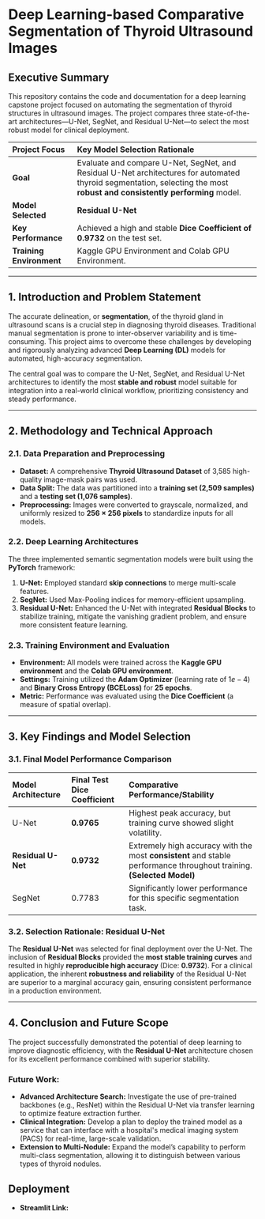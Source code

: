 # Deep Learning-based Comparative Segmentation of Thyroid Ultrasound Images

## Executive Summary

This repository contains the code and documentation for a deep learning capstone project focused on automating the segmentation of thyroid structures in ultrasound images. The project compares three state-of-the-art architectures—U-Net, SegNet, and Residual U-Net—to select the most robust model for clinical deployment.

| **Project Focus** | **Key Model Selection Rationale** |
| :--- | :--- |
| **Goal** | Evaluate and compare U-Net, SegNet, and Residual U-Net architectures for automated thyroid segmentation, selecting the most **robust and consistently performing** model. |
| **Model Selected** | **Residual U-Net** |
| **Key Performance** | Achieved a high and stable **Dice Coefficient of 0.9732** on the test set. |
| **Training Environment** | Kaggle GPU Environment and Colab GPU Environment. |

***

## 1. Introduction and Problem Statement

The accurate delineation, or **segmentation**, of the thyroid gland in ultrasound scans is a crucial step in diagnosing thyroid diseases. Traditional manual segmentation is prone to inter-observer variability and is time-consuming. This project aims to overcome these challenges by developing and rigorously analyzing advanced **Deep Learning (DL)** models for automated, high-accuracy segmentation.

The central goal was to compare the U-Net, SegNet, and Residual U-Net architectures to identify the most **stable and robust** model suitable for integration into a real-world clinical workflow, prioritizing consistency and steady performance.

***

## 2. Methodology and Technical Approach

### 2.1. Data Preparation and Preprocessing

* **Dataset:** A comprehensive **Thyroid Ultrasound Dataset** of 3,585 high-quality image-mask pairs was used.
* **Data Split:** The data was partitioned into a **training set (2,509 samples)** and a **testing set (1,076 samples)**.
* **Preprocessing:** Images were converted to grayscale, normalized, and uniformly resized to **$256 \times 256$ pixels** to standardize inputs for all models.

### 2.2. Deep Learning Architectures

The three implemented semantic segmentation models were built using the **PyTorch** framework:
1.  **U-Net:** Employed standard **skip connections** to merge multi-scale features.
2.  **SegNet:** Used Max-Pooling indices for memory-efficient upsampling.
3.  **Residual U-Net:** Enhanced the U-Net with integrated **Residual Blocks** to stabilize training, mitigate the vanishing gradient problem, and ensure more consistent feature learning.

### 2.3. Training Environment and Evaluation

* **Environment:** All models were trained across the **Kaggle GPU environment** and the **Colab GPU environment**.
* **Settings:** Training utilized the **Adam Optimizer** (learning rate of $1e-4$) and **Binary Cross Entropy (BCELoss)** for **25 epochs**.
* **Metric:** Performance was evaluated using the **Dice Coefficient** (a measure of spatial overlap).

***

## 3. Key Findings and Model Selection

### 3.1. Final Model Performance Comparison

| Model Architecture | Final Test Dice Coefficient | Comparative Performance/Stability |
| :--- | :--- | :--- |
| U-Net | **0.9765** | Highest peak accuracy, but training curve showed slight volatility. |
| **Residual U-Net** | **0.9732** | Extremely high accuracy with the most **consistent** and stable performance throughout training. **(Selected Model)** |
| SegNet | 0.7783 | Significantly lower performance for this specific segmentation task. |

### 3.2. Selection Rationale: Residual U-Net

The **Residual U-Net** was selected for final deployment over the U-Net. The inclusion of **Residual Blocks** provided the **most stable training curves** and resulted in highly **reproducible high accuracy** (Dice: **0.9732**). For a clinical application, the inherent **robustness and reliability** of the Residual U-Net are superior to a marginal accuracy gain, ensuring consistent performance in a production environment.

***

## 4. Conclusion and Future Scope

The project successfully demonstrated the potential of deep learning to improve diagnostic efficiency, with the **Residual U-Net** architecture chosen for its excellent performance combined with superior stability.

### Future Work:
* **Advanced Architecture Search:** Investigate the use of pre-trained backbones (e.g., ResNet) within the Residual U-Net via transfer learning to optimize feature extraction further.
* **Clinical Integration:** Develop a plan to deploy the trained model as a service that can interface with a hospital's medical imaging system (PACS) for real-time, large-scale validation.
* **Extension to Multi-Nodule:** Expand the model’s capability to perform multi-class segmentation, allowing it to distinguish between various types of thyroid nodules.

## Deployment
* **Streamlit Link:** 
